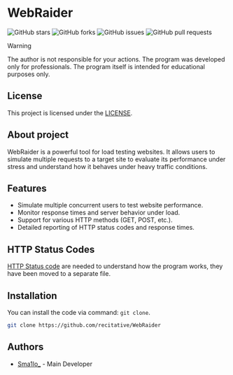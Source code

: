# WebRaider

 ![GitHub stars](https://img.shields.io/github/stars/recitative/WebRaider?style=flat-square&color=brightgreen) ![GitHub forks](https://img.shields.io/github/forks/recitative/WebRaider?style=flat-square&color=brightgreen) ![GitHub issues](https://img.shields.io/github/issues/recitative/WebRaider?style=flat-square&color=brightgreen) ![GitHub pull requests](https://img.shields.io/github/issues-pr/recitative/WebRaider?style=flat-square&color=brightgreen)



> [!WARNING]
> The author is not responsible for your actions. The program was developed only for professionals. The program itself is intended for educational purposes only.  

## License

This project is licensed under the [LICENSE](https://github.com/recitative/WebRaider/blob/main/LICENSE).

## About project

WebRaider is a powerful tool for load testing websites. It allows users to simulate multiple requests to a target site to evaluate its performance under stress and understand how it behaves under heavy traffic conditions.

## Features

- Simulate multiple concurrent users to test website performance.
- Monitor response times and server behavior under load.
- Support for various HTTP methods (GET, POST, etc.).
- Detailed reporting of HTTP status codes and response times.

## HTTP Status Codes

 [HTTP Status code](https://github.com/recitative/WebRaider/blob/main/HTTP_STATUS_CODES.md) are needed to understand how the program works, they have been moved to a separate file.

## Installation

You can install the code via command: ``git clone``.

```bash
git clone https://github.com/recitative/WebRaider
```

## Authors

- [Sma1lo_](https://github.com/Sma1lo) - Main Developer
